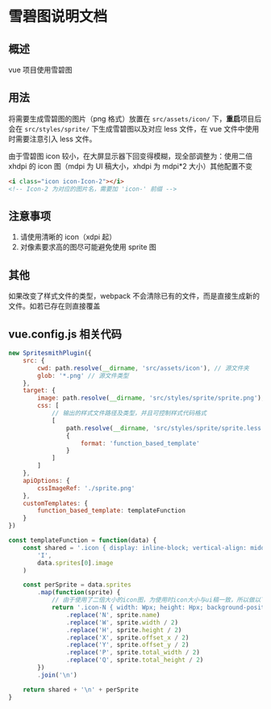 # 雪碧图说明文档

## 概述

vue 项目使用雪碧图

## 用法

将需要生成雪碧图的图片（png 格式）放置在 `src/assets/icon/` 下，**重启**项目后会在 `src/styles/sprite/` 下生成雪碧图以及对应 less 文件，在 vue 文件中使用时需要注意引入 less 文件。

由于雪碧图 icon 较小，在大屏显示器下回变得模糊，现全部调整为：使用二倍 xhdpi 的 icon 图（mdpi 为 UI 稿大小，xhdpi 为 mdpi\*2 大小）其他配置不变

```html
<i class="icon icon-Icon-2"></i>
<!-- Icon-2 为对应的图片名，需要加 'icon-' 前缀 -->
```

## 注意事项

1. 请使用清晰的 icon（xdpi 起）
2. 对像素要求高的图尽可能避免使用 sprite 图

## 其他

如果改变了样式文件的类型，webpack 不会清除已有的文件，而是直接生成新的文件。如若已存在则直接覆盖

## vue.config.js 相关代码

```javascript
new SpritesmithPlugin({
	src: {
		cwd: path.resolve(__dirname, 'src/assets/icon'), // 源文件夹
		glob: '*.png' // 源文件类型
	},
	target: {
		image: path.resolve(__dirname, 'src/styles/sprite/sprite.png'), // 输出的图片路径及文件名
		css: [
			// 输出的样式文件路径及类型，并且可控制样式代码格式
			[
				path.resolve(__dirname, 'src/styles/sprite/sprite.less'),
				{
					format: 'function_based_template'
				}
			]
		]
	},
	apiOptions: {
		cssImageRef: './sprite.png'
	},
	customTemplates: {
		function_based_template: templateFunction
	}
})

const templateFunction = function(data) {
	const shared = '.icon { display: inline-block; vertical-align: middle; background-image: url(I) }'.replace(
		'I',
		data.sprites[0].image
	)

	const perSprite = data.sprites
		.map(function(sprite) {
			// 由于使用了二倍大小的icon图，为使用时icon大小与ui稿一致，所以做以下的调整，使生成的雪碧图跟一倍icon图生成的雪碧图一样大
			return '.icon-N { width: Wpx; height: Hpx; background-position: Xpx Ypx; background-size: Ppx Qpx;}'
				.replace('N', sprite.name)
				.replace('W', sprite.width / 2)
				.replace('H', sprite.height / 2)
				.replace('X', sprite.offset_x / 2)
				.replace('Y', sprite.offset_y / 2)
				.replace('P', sprite.total_width / 2)
				.replace('Q', sprite.total_height / 2)
		})
		.join('\n')

	return shared + '\n' + perSprite
}
```
